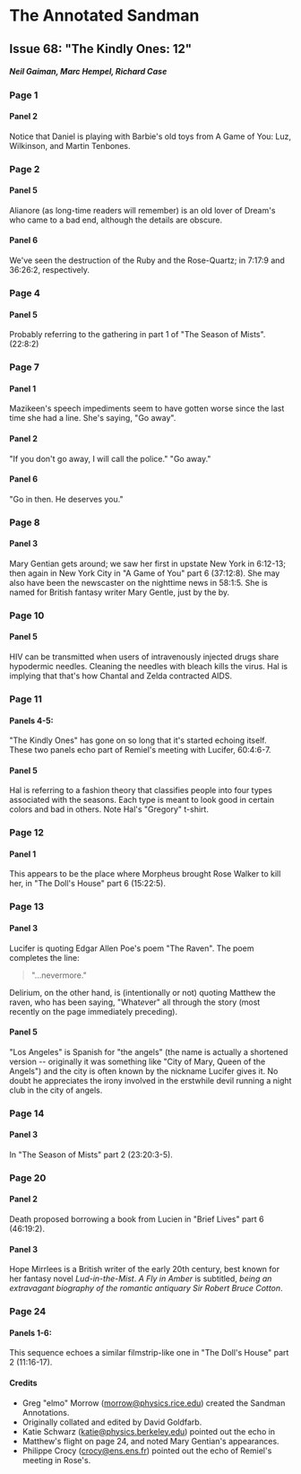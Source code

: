 # The Annotated Sandman

## Issue 68: "The Kindly Ones: 12"

##### Neil Gaiman, Marc Hempel, Richard Case

### Page 1

#### Panel 2

Notice that Daniel is playing with Barbie's old toys from A Game of You: Luz, Wilkinson, and Martin Tenbones.

### Page 2

#### Panel 5

Alianore (as long-time readers will remember) is an old lover of Dream's who came to a bad end, although the details are obscure.

#### Panel 6

We've seen the destruction of the Ruby and the Rose-Quartz; in 7:17:9 and 36:26:2, respectively.

### Page 4

#### Panel 5

Probably referring to the gathering in part 1 of "The Season of Mists". (22:8:2)

### Page 7

#### Panel 1

Mazikeen's speech impediments seem to have gotten worse since the last time she had a line. She's saying, "Go away".

#### Panel 2

"If you don't go away, I will call the police." "Go away."

#### Panel 6

"Go in then. He deserves you."

### Page 8

#### Panel 3

Mary Gentian gets around; we saw her first in upstate New York in 6:12-13; then again in New York City in "A Game of You" part 6 (37:12:8). She may also have been the newscaster on the nighttime news in 58:1:5. She is named for British fantasy writer Mary Gentle, just by the by.

### Page 10

#### Panel 5

HIV can be transmitted when users of intravenously injected drugs share hypodermic needles. Cleaning the needles with bleach kills the virus. Hal is implying that that's how Chantal and Zelda contracted AIDS.

### Page 11

#### Panels 4-5:

"The Kindly Ones" has gone on so long that it's started echoing itself. These two panels echo part of Remiel's meeting with Lucifer, 60:4:6-7.

#### Panel 5

Hal is referring to a fashion theory that classifies people into four types associated with the seasons. Each type is meant to look good in certain colors and bad in others. Note Hal's "Gregory" t-shirt.

### Page 12

#### Panel 1

This appears to be the place where Morpheus brought Rose Walker to kill her, in "The Doll's House" part 6 (15:22:5).

### Page 13

#### Panel 3

Lucifer is quoting Edgar Allen Poe's poem "The Raven". The poem completes the line:
> "...nevermore."

Delirium, on the other hand, is (intentionally or not) quoting Matthew the raven, who has been saying, "What*ev*er" all through the story (most recently on the page immediately preceding).

#### Panel 5

"Los Angeles" is Spanish for "the angels" (the name is actually a shortened version -- originally it was something like "City of Mary, Queen of the Angels") and the city is often known by the nickname Lucifer gives it. No doubt he appreciates the irony involved in the erstwhile devil running a night club in the city of angels.

### Page 14

#### Panel 3

In "The Season of Mists" part 2 (23:20:3-5).

### Page 20

#### Panel 2

Death proposed borrowing a book from Lucien in "Brief Lives" part 6 (46:19:2).

#### Panel 3

Hope Mirrlees is a British writer of the early 20th century, best known for her fantasy novel _Lud-in-the-Mist_. _A Fly in Amber_ is subtitled, _being an extravagant biography of the romantic antiquary Sir Robert Bruce Cotton_.

### Page 24
#### Panels 1-6:
This sequence echoes a similar filmstrip-like one in "The Doll's House" part 2 (11:16-17).

#### Credits

- Greg "elmo" Morrow (morrow@physics.rice.edu) created the Sandman Annotations.
- Originally collated and edited by David Goldfarb.
- Katie Schwarz (katie@physics.berkeley.edu) pointed out the echo in
- Matthew's flight on page 24, and noted Mary Gentian's appearances.
- Philippe Crocy (crocy@ens.ens.fr) pointed out the echo of Remiel's meeting in Rose's.
